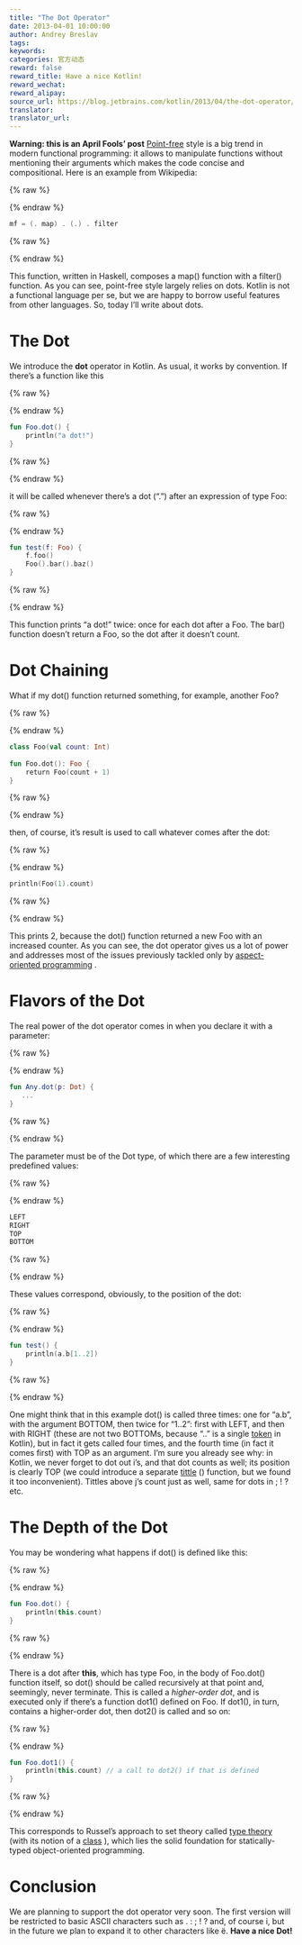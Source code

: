 ```yaml
---
title: "The Dot Operator"
date: 2013-04-01 10:00:00
author: Andrey Breslav
tags:
keywords:
categories: 官方动态
reward: false
reward_title: Have a nice Kotlin!
reward_wechat:
reward_alipay:
source_url: https://blog.jetbrains.com/kotlin/2013/04/the-dot-operator/
translator:
translator_url:
---
```


<strong>Warning: this is an April Fools’ post</strong> [Point-free](http://en.wikipedia.org/wiki/Point-free_programming) style is a big trend in modern functional programming: it allows to manipulate functions without mentioning their arguments which makes the code concise and compositional. Here is an example from Wikipedia:

{% raw %}
<p></p>
{% endraw %}

```kotlin
mf = (. map) . (.) . filter
```

{% raw %}
<p></p>
{% endraw %}

This function, written in Haskell, composes a map() function with a filter() function. As you can see, point-free style largely relies on dots.
Kotlin is not a functional language per se, but we are happy to borrow useful features from other languages. So, today I’ll write about dots.<span id="more-1007"></span>
# The Dot

We introduce the <strong>dot</strong> operator in Kotlin. As usual, it works by convention. If there’s a function like this

{% raw %}
<p></p>
{% endraw %}

```kotlin
fun Foo.dot() {
    println("a dot!")
}
```

{% raw %}
<p></p>
{% endraw %}

it will be called whenever there’s a dot (“.”) after an expression of type Foo:

{% raw %}
<p></p>
{% endraw %}

```kotlin
fun test(f: Foo) {
    f.foo()
    Foo().bar().baz()
}
```

{% raw %}
<p></p>
{% endraw %}

This function prints “a dot!” twice: once for each dot after a Foo. The bar() function doesn’t return a Foo, so the dot after it doesn’t count.
# Dot Chaining

What if my dot() function returned something, for example, another Foo?

{% raw %}
<p></p>
{% endraw %}

```kotlin
class Foo(val count: Int)
 
fun Foo.dot(): Foo {
    return Foo(count + 1)
}
```

{% raw %}
<p></p>
{% endraw %}

then, of course, it’s result is used to call whatever comes after the dot:

{% raw %}
<p></p>
{% endraw %}

```kotlin
println(Foo(1).count)
```

{% raw %}
<p></p>
{% endraw %}

This prints 2, because the dot() function returned a new Foo with an increased counter.
As you can see, the dot operator gives us a lot of power and addresses most of the issues previously tackled only by [aspect-oriented programming](http://en.wikipedia.org/wiki/Aspect-oriented_programming) .
# Flavors of the Dot

The real power of the dot operator comes in when you declare it with a parameter:

{% raw %}
<p></p>
{% endraw %}

```kotlin
fun Any.dot(p: Dot) {
   ...
}
```

{% raw %}
<p></p>
{% endraw %}

The parameter must be of the Dot type, of which there are a few interesting predefined values:

{% raw %}
<p></p>
{% endraw %}

```kotlin
LEFT
RIGHT
TOP
BOTTOM
```

{% raw %}
<p></p>
{% endraw %}

These values correspond, obviously, to the position of the dot:

{% raw %}
<p></p>
{% endraw %}

```kotlin
fun test() {
    println(a.b[1..2])
}
```

{% raw %}
<p></p>
{% endraw %}

One might think that in this example dot() is called three times: one for “a.b”, with the argument BOTTOM, then twice for “1..2”: first with LEFT, and then with RIGHT (these are not two BOTTOMs, because “..” is a single  [token](http://en.wikipedia.org/wiki/Token_(parser)#Token)  in Kotlin), but in fact it gets called four times, and the fourth time (in fact it comes first) with TOP as an argument.
I’m sure you already see why: in Kotlin, we never forget to dot out i’s, and that dot counts as well; its position is clearly TOP (we could introduce a separate [tittle](http://en.wikipedia.org/wiki/Tittle) () function, but we found it too inconvenient). Tittles above j’s count just as well, same for dots in ; ! ? etc.
# The Depth of the Dot

You may be wondering what happens if dot() is defined like this:

{% raw %}
<p></p>
{% endraw %}

```kotlin
fun Foo.dot() {
    println(this.count)
}
```

{% raw %}
<p></p>
{% endraw %}

There is a dot after <strong>this</strong>, which has type Foo, in the body of Foo.dot() function itself, so dot() should be called recursively at that point and, seemingly, never terminate. This is called a <em>higher-order dot</em>, and is executed only if there’s a function dot1() defined on Foo. If dot1(), in turn, contains a higher-order dot, then dot2() is called and so on:

{% raw %}
<p></p>
{% endraw %}

```kotlin
fun Foo.dot1() {
    println(this.count) // a call to dot2() if that is defined
}
```

{% raw %}
<p></p>
{% endraw %}

This corresponds to Russel’s approach to set theory called [type theory](http://en.wikipedia.org/wiki/Type_theory) (with its notion of a  [class](http://en.wikipedia.org/wiki/Class_(set_theory)) ), which lies the solid foundation for statically-typed object-oriented programming.
# Conclusion

We are planning to support the dot operator very soon. The first version will be restricted to basic ASCII characters such as . : ; ! ? and, of course i, but in the future we plan to expand it to other characters like ё.
<strong>Have a nice Dot!</strong>
